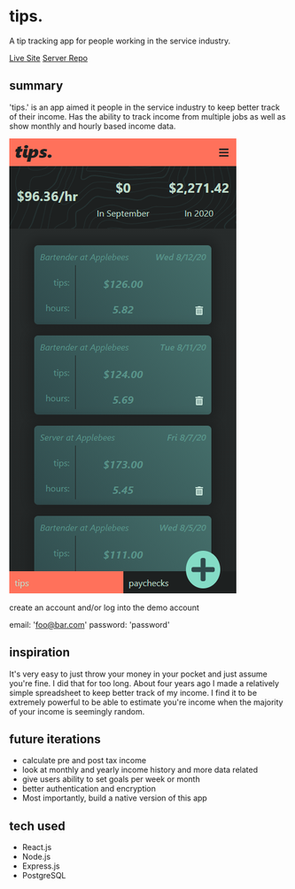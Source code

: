 # tips.

A tip tracking app for people working in the service industry.

<a href="https://tips-sigma.vercel.app/">Live Site</a>
<a href="https://github.com/ajbates2/tips-api">Server Repo</a>

## summary

'tips.' is an app aimed it people in the service industry to keep better track of their income. Has the ability to track income from multiple jobs as well as show monthly and hourly based income data.

<img src="/dashboard.png">

create an account and/or log into the demo account

email: 'foo@bar.com'
password: 'password'

## inspiration

It's very easy to just throw your money in your pocket and just assume you're fine. I did that for too long. About four years ago I made a relatively simple spreadsheet to keep better track of my income. I find it to be extremely powerful to be able to estimate you're income when the majority of your income is seemingly random.

## future iterations

*   calculate pre and post tax income
*   look at monthly and yearly income history and more data related
*   give users ability to set goals per week or month
*   better authentication and encryption
*   Most importantly, build a native version of this app

## tech used

*   React.js
*   Node.js
*   Express.js
*   PostgreSQL